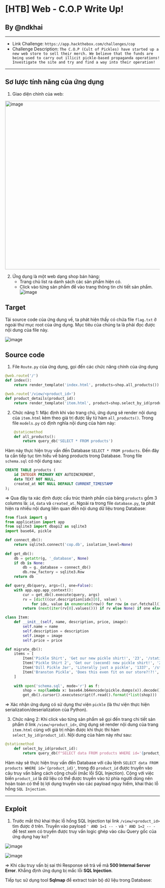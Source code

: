 # [HTB] Web - C.O.P Write Up!
## By @ndkhai
***
* Link Challenge: `https://app.hackthebox.com/challenges/cop`
* Challenge Description: `The C.O.P (Cult of Pickles) have started up a new web store to sell their merch. We believe that the funds are being used to carry out illicit pickle-based propaganda operations! Investigate the site and try and find a way into their operation!`
***
## Sơ lược tính năng của ứng dụng
1. Giao diện chính của web:

<img width="547" alt="image" src="https://github.com/nguyenkhai98/nguyenkhai98.github.io/assets/51147179/30601320-33d4-4d95-b17c-fc9b0d25977a">

2. Ứng dụng là một web dạng shop bán hàng:
   - Trang chủ list ra danh sách các sản phẩm hiện có.
   - Click vào từng sản phẩm để vào trang thông tin chi tiết sản phẩm.
![image](https://github.com/nguyenkhai98/nguyenkhai98.github.io/assets/51147179/a0484b32-2afe-4ca1-9be3-bda89034f6ac)

## Target

Tải source code của ứng dụng về, ta phát hiện thấy có chứa file `flag.txt` ở ngoài thư mục root của ứng dụng. Mục tiêu của chúng ta là phải đọc được nội dung của file này.

![image](https://github.com/nguyenkhai98/nguyenkhai98.github.io/assets/51147179/c8db4efc-b7ff-4ce1-903b-0c60073ef2e1)

## Source code

1. File `Route.py` của ứng dụng, gọi đến các chức năng chính của ứng dụng

```python
@web.route('/')
def index():
    return render_template('index.html', products=shop.all_products())

@web.route('/view/<product_id>')
def product_details(product_id):
    return render_template('item.html', product=shop.select_by_id(product_id))
```

2. Chức năng 1: Mặc định khi vào trang chủ, ứng dụng sẽ render nội dung của `item.html` kèm theo giá trị được lấy từ hàm `all_products()`. Trong file `models.py` có định nghĩa nội dung của hàm này:
```python
    @staticmethod
    def all_products():
        return query_db('SELECT * FROM products')  
```
Hàm này thực hiện truy vấn đến Database `SELECT * FROM products`. Đến đây ta cần tiếp tục tìm hiểu về bảng products trong Database. Trong file `schema.sql` có nội dung sau:
```sql
CREATE TABLE products (
    id INTEGER PRIMARY KEY AUTOINCREMENT,
    data TEXT NOT NULL,
    created_at NOT NULL DEFAULT CURRENT_TIMESTAMP
);
```
=> Qua đây ta xác định được cấu trúc thành phần của bảng `products` gồm 3 columns là: `id`, `data` và `created_at`.
Ngoài ra trong file `database.py`, ta phát hiện ra nhiều nội dung liên quan đến nội dung dữ liệu trong Database:
```python
from flask import g
from application import app
from sqlite3 import dbapi2 as sqlite3
import base64, pickle

def connect_db():
    return sqlite3.connect('cop.db', isolation_level=None)
    
def get_db():
    db = getattr(g, '_database', None)
    if db is None:
        db = g._database = connect_db()
        db.row_factory = sqlite3.Row
    return db

def query_db(query, args=(), one=False):
    with app.app.app_context():
        cur = get_db().execute(query, args)
        rv = [dict((cur.description[idx][0], value) \
            for idx, value in enumerate(row)) for row in cur.fetchall()]
        return (next(iter(rv[0].values())) if rv else None) if one else rv

class Item:
	def __init__(self, name, description, price, image):
		self.name = name
		self.description = description
		self.image = image
		self.price = price

def migrate_db():
    items = [
        Item('Pickle Shirt', 'Get our new pickle shirt!', '23', '/static/images/pickle_shirt.jpg'),
        Item('Pickle Shirt 2', 'Get our (second) new pickle shirt!', '27', '/static/images/pickle_shirt2.jpg'),
        Item('Dill Pickle Jar', 'Literally just a pickle', '1337', '/static/images/pickle.jpg'),
        Item('Branston Pickle', 'Does this even fit on our store?!?!', '7.30', '/static/images/branston_pickle.jpg')
    ]
    
    with open('schema.sql', mode='r') as f:
        shop = map(lambda x: base64.b64encode(pickle.dumps(x)).decode(), items)
        get_db().cursor().executescript(f.read().format(*list(shop)))
```
=> Xác nhận ứng dụng có sử dụng thư viện `pickle` (là thư viện thực hiện serialization/deserialization của Python).

3. Chức năng 2: Khi click vào từng sản phẩm sẽ gọi đến trang chi tiết sản phẩm ở link `/view/<product_id>`, ứng dụng sẽ render nội dung của trang `item.html` cùng với giá trị nhận được khi thực thi hàm `select_by_id(product_id)`. Nội dung của hàm này như sau:
```python
@staticmethod
    def select_by_id(product_id):
        return query_db(f"SELECT data FROM products WHERE id='{product_id}'", one=True)
```
Hàm này sẽ thực hiện truy vấn đến Database với câu lệnh `SELECT data FROM products WHERE id='{product_id}'`, trong đó `product_id` được truyền vào câu truy vấn bằng cách cộng chuỗi (mắc lỗi SQL Injection). Cộng với việc biến `product_id` là dữ liệu có thể được truyền vào từ phía người dùng nên hoàn toàn có thể bị lợi dụng truyền vào các payload nguy hiểm, khai thác lỗ hổng `SQL Injection`.

***
## Exploit

1. Trước mắt thử khai thác lỗ hổng SQL Injection tại link `/view/<product_id>` tìm được ở trên.
Truyền vào payload `' AND 1=1 -- -` và `' AND 1=2 -- -` để test xem có truyền được truy vấn logic ghép vào câu Query gốc của ứng dụng hay ko?

![image](https://github.com/nguyenkhai98/nguyenkhai98.github.io/assets/51147179/37de66da-970d-4838-a613-3d4dcd46b68b)

![image](https://github.com/nguyenkhai98/nguyenkhai98.github.io/assets/51147179/095f4dd1-119b-4080-b261-fd903471e471)

=> Khi câu truy vấn bị sai thì Response sẽ trả về mã **500 Internal Server Error**. Khẳng định ứng dụng bị mắc lỗi **SQL Injection**.

Tiếp tục sử dụng tool **Sqlmap** để extract toàn bộ dữ liệu trong Database:
